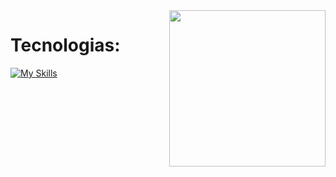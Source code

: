 <img align="right" width="250" src="" alt="">


<h1 align="">Tecnologias: </h1>

[![My Skills](https://skillicons.dev/icons?i=cs,dotnet,wasm,python,html,css)](https://skillicons.dev)




